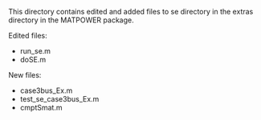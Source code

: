 This directory contains edited and added files to se directory in the 
extras directory in the MATPOWER package.

Edited files:
- run_se.m
- doSE.m

New files:
- case3bus_Ex.m
- test_se_case3bus_Ex.m
- cmptSmat.m



